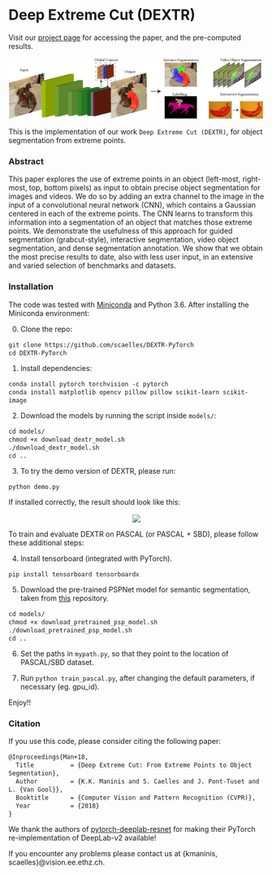 # Deep Extreme Cut (DEXTR)
Visit our [project page](http://www.vision.ee.ethz.ch/~cvlsegmentation/dextr) for accessing the paper, and the pre-computed results.

![DEXTR](doc/dextr.png)

This is the implementation of our work `Deep Extreme Cut (DEXTR)`, for object segmentation from extreme points.

### Abstract
This paper explores the use of extreme points in an object (left-most, right-most, top, bottom pixels) as input to obtain precise object segmentation for images and videos. We do so by adding an extra channel to the image in the input of a convolutional neural network (CNN), which contains a Gaussian centered in each of the extreme points. The CNN learns to transform this information into a segmentation of an object that matches those extreme points. We demonstrate the usefulness of this approach for guided segmentation (grabcut-style), interactive segmentation, video object segmentation, and dense segmentation annotation. We show that we obtain the most precise results to date, also with less user input, in an extensive and varied selection of benchmarks and datasets.

### Installation
The code was tested with [Miniconda](https://conda.io/miniconda.html) and Python 3.6. After installing the Miniconda environment:


0. Clone the repo:
  ```Shell
  git clone https://github.com/scaelles/DEXTR-PyTorch
  cd DEXTR-PyTorch
  ```
 
1. Install dependencies:
  ```Shell
  conda install pytorch torchvision -c pytorch
  conda install matplotlib opencv pillow pillow scikit-learn scikit-image
  ```
  
2. Download the models by running the script inside ```models/```:
  ```Shell
  cd models/
  chmod +x download_dextr_model.sh
  ./download_dextr_model.sh
  cd ..
  ```

3. To try the demo version of DEXTR, please run:
  ```Shell
  python demo.py
  ```
If installed correctly, the result should look like this:
<p align="center"><img src="https://data.vision.ee.ethz.ch/kmaninis/share/DEXTR/result_dexter.gif" align="center" width=480 height=auto/></p>

To train and evaluate DEXTR on PASCAL (or PASCAL + SBD), please follow these additional steps:

4. Install tensorboard (integrated with PyTorch). 
  ```Shell
  pip install tensorboard tensorboardx
  ```

5. Download the pre-trained PSPNet model for semantic segmentation, taken from [this](https://github.com/isht7/pytorch-deeplab-resnet) repository.
  ```Shell
  cd models/
  chmod +x download_pretrained_psp_model.sh
  ./download_pretrained_psp_model.sh
  cd ..
  ```
6. Set the paths in ```mypath.py```, so that they point to the location of PASCAL/SBD dataset.

7. Run ```python train_pascal.py```, after changing the default parameters, if necessary (eg. gpu_id).

Enjoy!!


### Citation
If you use this code, please consider citing the following paper:

	@Inproceedings{Man+18,
	  Title          = {Deep Extreme Cut: From Extreme Points to Object Segmentation},
	  Author         = {K.K. Maninis and S. Caelles and J. Pont-Tuset and L. {Van Gool}},
	  Booktitle      = {Computer Vision and Pattern Recognition (CVPR)},
	  Year           = {2018}
	}

We thank the authors of [pytorch-deeplab-resnet](https://github.com/isht7/pytorch-deeplab-resnet) for making their PyTorch re-implementation of DeepLab-v2 available!

If you encounter any problems please contact us at {kmaninis, scaelles}@vision.ee.ethz.ch.
